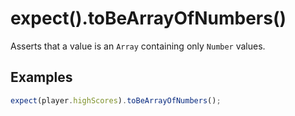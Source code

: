 # expect().toBeArrayOfNumbers()

Asserts that a value is an `Array` containing only `Number` values.

## Examples

```js
expect(player.highScores).toBeArrayOfNumbers();
```
